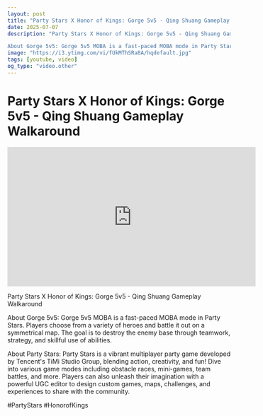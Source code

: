 ```yaml
---
layout: post
title: "Party Stars X Honor of Kings: Gorge 5v5 - Qing Shuang Gameplay Walkaround"
date: 2025-07-07
description: "Party Stars X Honor of Kings: Gorge 5v5 - Qing Shuang Gameplay Walkaround

About Gorge 5v5: Gorge 5v5 MOBA is a fast-paced MOBA mode in Party Stars. Pla..."
image: "https://i3.ytimg.com/vi/fUkMThSRa8A/hqdefault.jpg"
tags: [youtube, video]
og_type: "video.other"
---
```


<script type="application/ld+json">
{
  "@context": "http://schema.org",
  "@type": "VideoObject",
  "name": "Party Stars X Honor of Kings: Gorge 5v5 - Qing Shuang Gameplay Walkaround",
  "description": "Party Stars X Honor of Kings: Gorge 5v5 - Qing Shuang Gameplay Walkaround\n\nAbout Gorge 5v5: Gorge 5v5 MOBA is a fast-paced MOBA mode in Party Stars. Players choose from a variety of heroes and battle it out on a symmetrical map. The goal is to destroy the enemy base through teamwork, strategy, and skillful use of abilities. \n\nAbout Party Stars: Party Stars is a vibrant multiplayer party game developed by Tencent's TiMi Studio Group, blending action, creativity, and fun! Dive into various game modes including obstacle races, mini-games, team battles, and more. Players can also unleash their imagination with a powerful UGC editor to design custom games, maps, challenges, and experiences to share with the community.\n\n#PartyStars #HonorofKings",
  "thumbnailUrl": "https://i3.ytimg.com/vi/fUkMThSRa8A/hqdefault.jpg",
  "uploadDate": "2025-07-07T09:10:10",
  "embedUrl": "https://www.youtube.com/embed/fUkMThSRa8A",
  "publisher": {
    "@type": "Person",
    "name": "Celo Zaga"
  },
  "mainEntityOfPage": {
    "@type": "WebPage",
    "@id": "https://celozaga.github.io/2025/07/07/party-stars-x-honor-of-kings:-gorge-5v5---qing-shuang-gameplay-walkaround-fUkMThSRa8A.html"
  },
  "duration": "PT0M0S"
}
</script>

<script type="application/ld+json">
{
  "@context": "http://schema.org",
  "@type": "BlogPosting",
  "headline": "Party Stars X Honor of Kings: Gorge 5v5 - Qing Shuang Gameplay Walkaround",
  "image": "https://i3.ytimg.com/vi/fUkMThSRa8A/hqdefault.jpg",
  "publisher": {
    "@type": "Person",
    "name": "Celo Zaga"
  },
  "url": "https://celozaga.github.io/2025/07/07/party-stars-x-honor-of-kings:-gorge-5v5---qing-shuang-gameplay-walkaround-fUkMThSRa8A.html",
  "datePublished": "2025-07-07T09:10:10",
  "dateCreated": "2025-07-07T09:10:10",
  "dateModified": "2025-07-07T09:10:10",
  "description": "Party Stars X Honor of Kings: Gorge 5v5 - Qing Shuang Gameplay Walkaround\n\nAbout Gorge 5v5: Gorge 5v5 MOBA is a fast-paced MOBA mode in Party Stars. Pla...",
  "author": {
    "@type": "Person",
    "name": "Celo Zaga"
  },
  "mainEntityOfPage": {
    "@type": "WebPage",
    "@id": "https://celozaga.github.io/2025/07/07/party-stars-x-honor-of-kings:-gorge-5v5---qing-shuang-gameplay-walkaround-fUkMThSRa8A.html"
  }
}
</script>

<h1 class="youtube-post-title">Party Stars X Honor of Kings: Gorge 5v5 - Qing Shuang Gameplay Walkaround</h1>

<iframe width="560" height="315" src="https://www.youtube.com/embed/fUkMThSRa8A" class="youtube-post-embed" frameborder="0" allowfullscreen></iframe>

<p class="youtube-post-description">Party Stars X Honor of Kings: Gorge 5v5 - Qing Shuang Gameplay Walkaround

About Gorge 5v5: Gorge 5v5 MOBA is a fast-paced MOBA mode in Party Stars. Players choose from a variety of heroes and battle it out on a symmetrical map. The goal is to destroy the enemy base through teamwork, strategy, and skillful use of abilities. 

About Party Stars: Party Stars is a vibrant multiplayer party game developed by Tencent's TiMi Studio Group, blending action, creativity, and fun! Dive into various game modes including obstacle races, mini-games, team battles, and more. Players can also unleash their imagination with a powerful UGC editor to design custom games, maps, challenges, and experiences to share with the community.

#PartyStars #HonorofKings</p>
